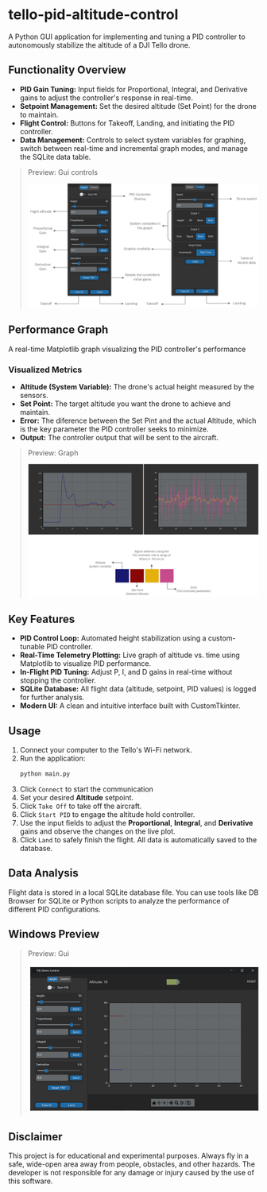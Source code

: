 # tello-pid-altitude-control
A Python GUI application for implementing and tuning a PID controller to autonomously stabilize the altitude of a DJI Tello drone.

## Functionality Overview
- **PID Gain Tuning:** Input fields for Proportional, Integral, and Derivative gains to adjust the controller's response in real-time.
- **Setpoint Management:** Set the desired altitude (Set Point) for the drone to maintain.
-  **Flight Control:** Buttons for Takeoff, Landing, and initiating the PID controller.
-  **Data Management:** Controls to select system variables for graphing, switch between real-time and incremental graph modes, and manage the SQLite data table.
> Preview: Gui controls
> 
> ![Controls diagram](imgs/CtrlGuiElements.png)

## Performance Graph
A real-time Matplotlib graph visualizing the PID controller's performance

### Visualized Metrics
- **Altitude (System Variable):** The drone's actual height measured by the sensors.
- **Set Point:** The target altitude you want the drone to achieve and maintain.
- **Error:** The diference between the Set Pint and the actual Altitude, which is the key parameter the PID controller seeks to minimize.
- **Output:** The controller output that will be sent to the aircraft.
> Preview: Graph
> 
> ![Graph Performance](imgs/GraphElements.png)

## Key Features
- **PID Control Loop:** Automated height stabilization using a custom-tunable PID controller.
- **Real-Time Telemetry Plotting:** Live graph of altitude vs. time using Matplotlib to visualize PID performance.
- **In-Flight PID Tuning:** Adjust P, I, and D gains in real-time without stopping the controller.
- **SQLite Database:** All flight data (altitude, setpoint, PID values) is logged for further analysis.
- **Modern UI:** A clean and intuitive interface built with CustomTkinter.

## Usage
1.  Connect your computer to the Tello's Wi-Fi network.
2.  Run the application:
    ```bash
    python main.py
    ```
3.  Click `Connect` to start the communication
4.  Set your desired **Altitude** setpoint.
5.  Click `Take Off`  to take off the aircraft.
6.  Click `Start PID` to engage the altitude hold controller.
7.  Use the input fields to adjust the **Proportional**, **Integral**, and **Derivative** gains and observe the changes on the live plot.
8.  Click `Land` to safely finish the flight. All data is automatically saved to the database.

## Data Analysis
Flight data is stored in a local SQLite database file. You can use tools like DB Browser for SQLite or Python scripts to analyze the performance of different PID configurations.

## Windows Preview
> Preview: Gui
> 
> ![Gui](imgs/Preview.png)

## Disclaimer
This project is for educational and experimental purposes. Always fly in a safe, wide-open area away from people, obstacles, and other hazards. The developer is not responsible for any damage or injury caused by the use of this software.
